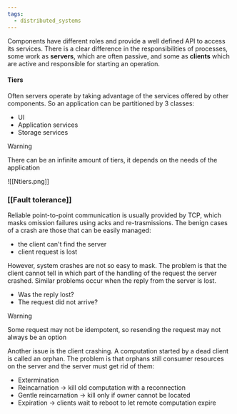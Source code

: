 ```yaml
---
tags:
  - distributed_systems
---
```

Components have different roles and provide a well defined API to access its services. There is a clear difference in the responsibilities of processes, some work as **servers**, which are often passive, and some as **clients** which are active and responsible for starting an operation. 
#### Tiers

Often servers operate by taking advantage of the services offered by other components. So an application can be partitioned by 3 classes:
- UI
- Application services
- Storage services

>[!warning]
>There can be an infinite amount of tiers, it depends on the needs of the application

![[Ntiers.png]]

### [[Fault tolerance]] 

Reliable point-to-point communication is usually provided by TCP, which masks omission failures using acks and re-trasmissions. The benign cases of a crash are those that can be easily managed:
- the client can't find the server
- client request is lost

However, system crashes are not so easy to mask. The problem is that the client cannot tell in which part of the handling of the request the server crashed. Similar problems occur when the reply from the server is lost.
- Was the reply lost?
- The request did not arrive?

>[!warning]
Some request may not be idempotent, so resending the request may not always be an option  

Another issue is the client crashing. A computation started by a dead client is called an orphan. The problem is that orphans still consumer resources on the server and the server must get rid of them:
- Extermination
- Reincarnation -> kill old computation with a reconnection
- Gentle reincarnation -> kill only if owner cannot be located
- Expiration -> clients wait to reboot to let remote computation expire